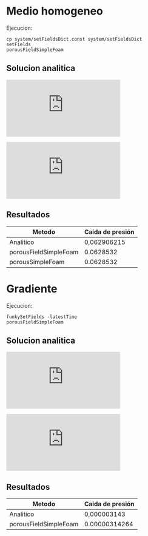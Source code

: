# Medio homogeneo

Ejecucion:
```
cp system/setFieldsDict.const system/setFieldsDict
setFields
porousFieldSimpleFoam
```
## Solucion analitica

![equation1](http://www.sciweavers.org/tex2img.php?eq=%5CDelta+P+%3D+%28+%5Cmu+%2A+D+%2B+%5Cfrac%7B1%7D%7B2%7D+%5Crho+%2A+U+%2A+F%29+%2A+%5CDelta+L+%2A+U&bc=White&fc=Black&im=png&fs=12&ff=arev&edit=0)

![equation2](http://www.sciweavers.org/tex2img.php?eq=%28+0.000003774+%2A+1643133150+%2B%5Cfrac%7B1%7D%7B2%7D.2+%2A+894.3699319+%29+%2A+5x10%5E%7B-5%7D%2A.2+%3D+0%2C062906215&bc=White&fc=Black&im=jpg&fs=12&ff=arev&edit=0)

## Resultados

Metodo                  | Caida de presión
---                     | ---
Analitico               | 0,062906215
porousFieldSimpleFoam   | 0.0628532
porousSimpleFoam        | 0.0628532

# Gradiente

Ejecucion:
```
funkySetFields -latestTime
porousFieldSimpleFoam
```

## Solucion analitica
![equation3](http://www.sciweavers.org/tex2img.php?eq=%5CDelta+P+%3D+%28+%5Cmu+%2A+D+%2B+%5Cfrac%7B1%7D%7B2%7D+%5Crho+%2A+U+%2A+F%29+%2A+%5CDelta+L%5E2+%2A+U&bc=White&fc=Black&im=png&fs=12&ff=arev&edit=0)

![equation4](http://www.sciweavers.org/tex2img.php?eq=%280.000003774%2A1643133150%2B%5Cfrac%7B1%7D%7B2%7D.2%2A894.3699319%29%2A5x10%5E%7B-5%7D%2A.2+%3D+0%2C000003143&bc=White&fc=Black&im=png&fs=12&ff=arev&edit=0)

## Resultados

Metodo                  | Caida de presión
---                     | ---
Analitico               | 0,000003143
porousFieldSimpleFoam   | 0.00000314264